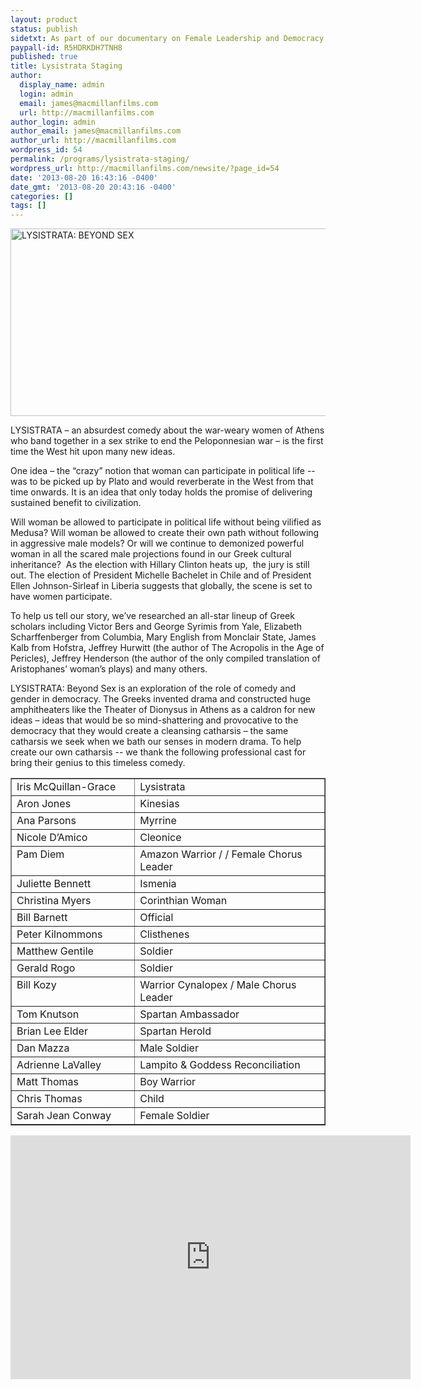 ```yaml
---
layout: product
status: publish
sidetxt: As part of our documentary on Female Leadership and Democracy we have staged a complete production of Aristophanes’ masterpiece, LYSISTRATA which is being distributed through Insight Media or just click on the link below. COST OF COMPLETE STAGING - $100.
paypall-id: R5HDRKDH7TNH8
published: true
title: Lysistrata Staging
author:
  display_name: admin
  login: admin
  email: james@macmillanfilms.com
  url: http://macmillanfilms.com
author_login: admin
author_email: james@macmillanfilms.com
author_url: http://macmillanfilms.com
wordpress_id: 54
permalink: /programs/lysistrata-staging/
wordpress_url: http://macmillanfilms.com/newsite/?page_id=54
date: '2013-08-20 16:43:16 -0400'
date_gmt: '2013-08-20 20:43:16 -0400'
categories: []
tags: []
---
```

<p><img class="alignnone wp-image-215 size-full" src="https://macmillancdn.appspot.com/wp-content/uploads/2013/08/LYSISTRATAcompSM.jpg" alt="LYSISTRATA: BEYOND SEX" width="965" height="300" /></p>
<div align="left">
<p>LYSISTRATA – an absurdest comedy about the war-weary women of Athens who band together in a sex strike to end the Peloponnesian war – is the first time the West hit upon many new ideas.</p>
<p>One idea – the “crazy” notion that woman can participate in political life -- was to be picked up by Plato and would reverberate in the West from that time onwards. It is an idea that only today holds the promise of delivering sustained benefit to civilization.</p>
<p>Will woman be allowed to participate in political life without being vilified as Medusa? Will woman be allowed to create their own path without following in aggressive male models? Or will we continue to demonized powerful woman in all the scared male projections found in our Greek cultural inheritance?  As the election with Hillary Clinton heats up,  the jury is still out. The election of President Michelle Bachelet in Chile and of President Ellen Johnson-Sirleaf in Liberia suggests that globally, the scene is set to have women participate.</p>
<p>To help us tell our story, we’ve researched an all-star lineup of Greek scholars including Victor Bers and George Syrimis from Yale, Elizabeth Scharffenberger from Columbia, Mary English from Monclair State, James Kalb from Hofstra, Jeffrey Hurwitt (the author of The Acropolis in the Age of Pericles), Jeffrey Henderson (the author of the only compiled translation of Aristophanes’ woman’s plays) and many others.</p>
<p>LYSISTRATA: Beyond Sex is an exploration of the role of comedy and gender in democracy. The Greeks invented drama and constructed huge amphitheaters like the Theater of Dionysus in Athens as a caldron for new ideas – ideas that would be so mind-shattering and provocative to the democracy that they would create a cleansing catharsis – the same catharsis we seek when we bath our senses in modern drama. To help create our own catharsis -- we thank the following professional cast for bring their genius to this timeless comedy.</p>
<table border="1" cellspacing="0" cellpadding="0">
<tbody>
<tr>
<td valign="top" width="222">Iris McQuillan-Grace</td>
<td valign="top" width="374">Lysistrata</td>
</tr>
<tr>
<td valign="top" width="222">Aron Jones</td>
<td valign="top" width="374">Kinesias</td>
</tr>
<tr>
<td valign="top" width="222">Ana Parsons</td>
<td valign="top" width="374">Myrrine</td>
</tr>
<tr>
<td valign="top" width="222">Nicole D’Amico</td>
<td valign="top" width="374">Cleonice</td>
</tr>
<tr>
<td valign="top" width="222">Pam Diem</td>
<td valign="top" width="374">Amazon Warrior / / Female Chorus Leader</td>
</tr>
<tr>
<td valign="top" width="222">Juliette Bennett</td>
<td valign="top" width="374">Ismenia</td>
</tr>
<tr>
<td valign="top" width="222">Christina Myers</td>
<td valign="top" width="374">Corinthian Woman</td>
</tr>
<tr>
<td valign="top" width="222">Bill Barnett</td>
<td valign="top" width="374">Official</td>
</tr>
<tr>
<td valign="top" width="222">Peter Kilnommons</td>
<td valign="top" width="374">Clisthenes</td>
</tr>
<tr>
<td valign="top" width="222">Matthew Gentile</td>
<td valign="top" width="374">Soldier</td>
</tr>
<tr>
<td valign="top" width="222">Gerald Rogo</td>
<td valign="top" width="374">Soldier</td>
</tr>
<tr>
<td valign="top" width="222">Bill Kozy</td>
<td valign="top" width="374">Warrior Cynalopex / Male Chorus Leader</td>
</tr>
<tr>
<td valign="top" width="222">Tom Knutson</td>
<td valign="top" width="374">Spartan Ambassador</td>
</tr>
<tr>
<td valign="top" width="222">Brian Lee Elder</td>
<td valign="top" width="374">Spartan Herold</td>
</tr>
<tr>
<td valign="top" width="222">Dan Mazza</td>
<td valign="top" width="374">Male Soldier</td>
</tr>
<tr>
<td valign="top" width="222">Adrienne LaValley</td>
<td valign="top" width="374">Lampito &amp; Goddess Reconciliation</td>
</tr>
<tr>
<td valign="top" width="222">Matt Thomas</td>
<td valign="top" width="374">Boy Warrior</td>
</tr>
<tr>
<td valign="top" width="222">Chris Thomas</td>
<td valign="top" width="374">Child</td>
</tr>
<tr>
<td valign="top" width="222">Sarah Jean Conway</td>
<td valign="top" width="374">Female Soldier</td>
</tr>
</tbody>
</table>
</div>
<p><iframe id="ytplayer" src="https://www.youtube.com/embed/hOOJ1Emr0LI?rel=0&amp;modestbranding=1&amp;autohide=1" width="640" height="390" frameborder="0"></iframe></p>
